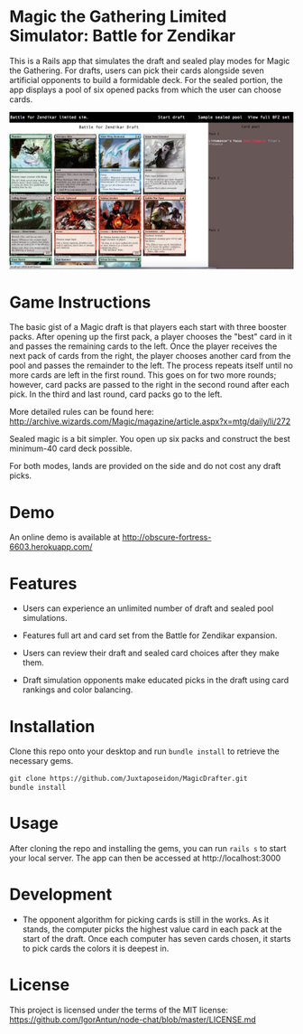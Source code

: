 # Magic the Gathering Limited Simulator: Battle for Zendikar

This is a Rails app that simulates the draft and sealed play modes for Magic the Gathering. For drafts, users can pick their cards alongside seven artificial opponents to build a formidable deck. For the sealed portion, the app displays a pool of six opened packs from which the user can choose cards.

![Draftscreen](/app/assets/images/mtgdrafter.png)

# Game Instructions

The basic gist of a Magic draft is that players each start with three booster packs. After opening up the first pack, a player chooses the "best" card in it and passes the remaining cards to the left. Once the player receives the next pack of cards from the right, the player chooses another card from the pool and passes the remainder to the left. The process repeats itself until no more cards are left in the first round. This goes on for two more rounds; however, card packs are passed to the right in the second round after each pick. In the third and last round, card packs go to the left.

More detailed rules can be found here: http://archive.wizards.com/Magic/magazine/article.aspx?x=mtg/daily/li/272

Sealed magic is a bit simpler. You open up six packs and construct the best minimum-40 card deck possible.

For both modes, lands are provided on the side and do not cost any draft picks.

# Demo

An online demo is available at http://obscure-fortress-6603.herokuapp.com/

# Features

* Users can experience an unlimited number of draft and sealed pool simulations.

* Features full art and card set from the Battle for Zendikar expansion.

* Users can review their draft and sealed card choices after they make them.

* Draft simulation opponents make educated picks in the draft using card rankings and color balancing.

# Installation

Clone this repo onto your desktop and run `bundle install` to retrieve the necessary gems.

  ```
  git clone https://github.com/Juxtaposeidon/MagicDrafter.git
  bundle install
  ```

# Usage

After cloning the repo and installing the gems, you can run `rails s` to start your local server. The app can then be accessed at http://localhost:3000

# Development

* The opponent algorithm for picking cards is still in the works. As it stands, the computer picks the highest value card in each pack at the start of the draft. Once each computer has seven cards chosen, it starts to pick cards the colors it is deepest in.

# License

This project is licensed under the terms of the MIT license: https://github.com/IgorAntun/node-chat/blob/master/LICENSE.md

